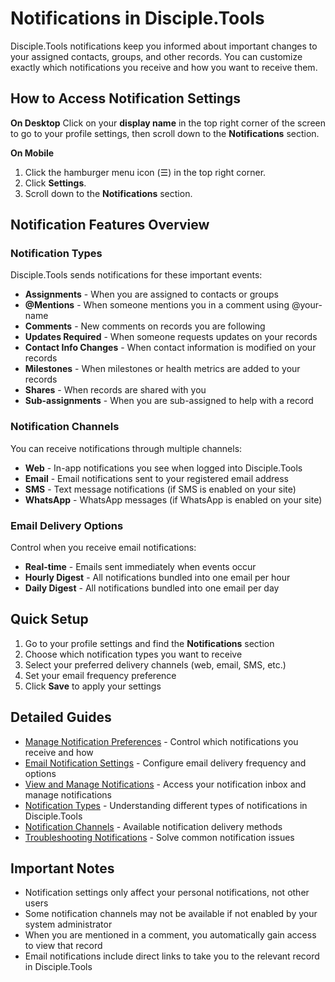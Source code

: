 # Notifications in Disciple.Tools

Disciple.Tools notifications keep you informed about important changes to your assigned contacts, groups, and other records. You can customize exactly which notifications you receive and how you want to receive them.

## How to Access Notification Settings

**On Desktop**
Click on your **display name** in the top right corner of the screen to go to your profile settings, then scroll down to the **Notifications** section.

**On Mobile**
1. Click the hamburger menu icon (☰) in the top right corner.
2. Click **Settings**.
3. Scroll down to the **Notifications** section.

## Notification Features Overview

### Notification Types
Disciple.Tools sends notifications for these important events:
- **Assignments** - When you are assigned to contacts or groups
- **@Mentions** - When someone mentions you in a comment using @your-name
- **Comments** - New comments on records you are following
- **Updates Required** - When someone requests updates on your records
- **Contact Info Changes** - When contact information is modified on your records
- **Milestones** - When milestones or health metrics are added to your records
- **Shares** - When records are shared with you
- **Sub-assignments** - When you are sub-assigned to help with a record

### Notification Channels
You can receive notifications through multiple channels:
- **Web** - In-app notifications you see when logged into Disciple.Tools
- **Email** - Email notifications sent to your registered email address
- **SMS** - Text message notifications (if SMS is enabled on your site)
- **WhatsApp** - WhatsApp messages (if WhatsApp is enabled on your site)

### Email Delivery Options
Control when you receive email notifications:
- **Real-time** - Emails sent immediately when events occur
- **Hourly Digest** - All notifications bundled into one email per hour
- **Daily Digest** - All notifications bundled into one email per day

## Quick Setup

1. Go to your profile settings and find the **Notifications** section
2. Choose which notification types you want to receive
3. Select your preferred delivery channels (web, email, SMS, etc.)
4. Set your email frequency preference
5. Click **Save** to apply your settings

## Detailed Guides

- [Manage Notification Preferences](manage-notification-preferences.md) - Control which notifications you receive and how
- [Email Notification Settings](email-notification-settings.md) - Configure email delivery frequency and options
- [View and Manage Notifications](view-and-manage-notifications.md) - Access your notification inbox and manage notifications
- [Notification Types](notification-types.md) - Understanding different types of notifications in Disciple.Tools
- [Notification Channels](notification-channels.md) - Available notification delivery methods
- [Troubleshooting Notifications](troubleshooting-notifications.md) - Solve common notification issues

## Important Notes

- Notification settings only affect your personal notifications, not other users
- Some notification channels may not be available if not enabled by your system administrator
- When you are mentioned in a comment, you automatically gain access to view that record
- Email notifications include direct links to take you to the relevant record in Disciple.Tools